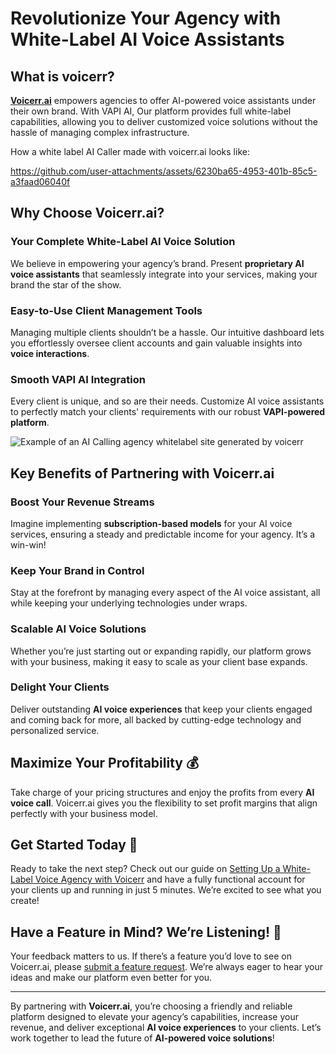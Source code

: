 # Revolutionize Your Agency with White-Label AI Voice Assistants

## What is voicerr?

**[Voicerr.ai](https://voicerr.ai)** empowers agencies to offer AI-powered voice assistants under their own brand. With VAPI AI, Our platform provides full white-label capabilities, allowing you to deliver customized voice solutions without the hassle of managing complex infrastructure.

How a white label AI Caller made with voicerr.ai looks like:

https://github.com/user-attachments/assets/6230ba65-4953-401b-85c5-a3faad06040f

## Why Choose Voicerr.ai?

### Your Complete White-Label AI Voice Solution
We believe in empowering your agency’s brand. Present **proprietary AI voice assistants** that seamlessly integrate into your services, making your brand the star of the show.

### Easy-to-Use Client Management Tools
Managing multiple clients shouldn’t be a hassle. Our intuitive dashboard lets you effortlessly oversee client accounts and gain valuable insights into **voice interactions**.

### Smooth VAPI AI Integration
Every client is unique, and so are their needs. Customize AI voice assistants to perfectly match your clients' requirements with our robust **VAPI-powered platform**.

![Example of an AI Calling agency whitelabel site generated by voicerr](https://github.com/user-attachments/assets/40449c20-c1d1-490f-8535-defc941b5863)

## Key Benefits of Partnering with Voicerr.ai

### Boost Your Revenue Streams
Imagine implementing **subscription-based models** for your AI voice services, ensuring a steady and predictable income for your agency. It’s a win-win!

### Keep Your Brand in Control
Stay at the forefront by managing every aspect of the AI voice assistant, all while keeping your underlying technologies under wraps.

### Scalable AI Voice Solutions
Whether you’re just starting out or expanding rapidly, our platform grows with your business, making it easy to scale as your client base expands.

### Delight Your Clients
Deliver outstanding **AI voice experiences** that keep your clients engaged and coming back for more, all backed by cutting-edge technology and personalized service.

## Maximize Your Profitability 💰
Take charge of your pricing structures and enjoy the profits from every **AI voice call**. Voicerr.ai gives you the flexibility to set profit margins that align perfectly with your business model.

## Get Started Today 🚀
Ready to take the next step? Check out our guide on [Setting Up a White-Label Voice Agency with Voicerr](https://voicerr.ai/blog/using-voicerr-to-setup-your-own-ai-voice-agency-in-5-minutes) and have a fully functional account for your clients up and running in just 5 minutes. We’re excited to see what you create!

## Have a Feature in Mind? We’re Listening! 🚀
Your feedback matters to us. If there’s a feature you’d love to see on Voicerr.ai, please [submit a feature request](https://github.com/Voicerr-ai/Voicerr.ai-Discussions/discussions/new/choose). We’re always eager to hear your ideas and make our platform even better for you.

---

By partnering with **Voicerr.ai**, you’re choosing a friendly and reliable platform designed to elevate your agency’s capabilities, increase your revenue, and deliver exceptional **AI voice experiences** to your clients. Let’s work together to lead the future of **AI-powered voice solutions**!
